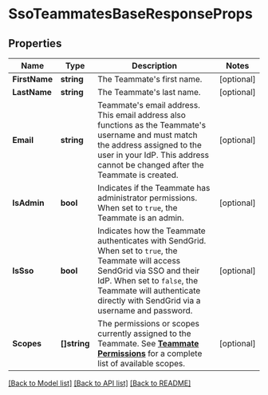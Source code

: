 # SsoTeammatesBaseResponseProps

## Properties

Name | Type | Description | Notes
------------ | ------------- | ------------- | -------------
**FirstName** | **string** | The Teammate's first name. |[optional] 
**LastName** | **string** | The Teammate's last name. |[optional] 
**Email** | **string** | Teammate's email address. This email address also functions as the Teammate's username and must match the address assigned to the user in your IdP. This address cannot be changed after the Teammate is created. |[optional] 
**IsAdmin** | **bool** | Indicates if the Teammate has administrator permissions. When set to `true`, the Teammate is an admin. |[optional] 
**IsSso** | **bool** | Indicates how the Teammate authenticates with SendGrid. When set to `true`, the Teammate will access SendGrid via SSO and their IdP. When set to `false`, the Teammate will authenticate directly with SendGrid via a username and password. |[optional] 
**Scopes** | **[]string** | The permissions or scopes currently assigned to the Teammate. See [**Teammate Permissions**](https://docs.sendgrid.com/ui/account-and-settings/teammate-permissions) for a complete list of available scopes. |[optional] 

[[Back to Model list]](../README.md#documentation-for-models) [[Back to API list]](../README.md#documentation-for-api-endpoints) [[Back to README]](../README.md)


